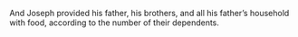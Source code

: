 And Joseph provided his father, his brothers, and all his father’s household with food, according to the number of their dependents.
